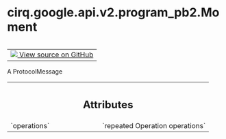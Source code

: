 <div itemscope itemtype="http://developers.google.com/ReferenceObject">
<meta itemprop="name" content="cirq.google.api.v2.program_pb2.Moment" />
<meta itemprop="path" content="Stable" />
</div>

# cirq.google.api.v2.program_pb2.Moment

<!-- Insert buttons and diff -->

<table class="tfo-notebook-buttons tfo-api" align="left">

<td>
  <a target="_blank" href="https://github.com/quantumlib/cirq/tree/master/cirq/google/api/v2/program.proto">
    <img src="https://www.tensorflow.org/images/GitHub-Mark-32px.png" />
    View source on GitHub
  </a>
</td>
</table>



A ProtocolMessage

<!-- Placeholder for "Used in" -->




<!-- Tabular view -->
 <table class="responsive fixed orange">
<colgroup><col width="214px"><col></colgroup>
<tr><th colspan="2"><h2 class="add-link">Attributes</h2></th></tr>

<tr>
<td>
`operations`
</td>
<td>
`repeated Operation operations`
</td>
</tr>
</table>



